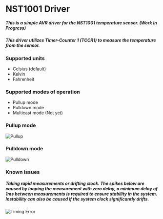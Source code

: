 # NST1001 Driver

##### This is a simple AVR driver for the NST1001 temperature sensor. (Work In Progress)

##### This driver utilizes Timer-Counter 1 (TCCR1) to measure the temperature from the sensor.

### Supported units

- Celsius (default)
- Kelvin
- Fahrenheit 

### Supported modes of operation

- Pullup mode
- Pulldown mode
- Multicast mode (Not yet)

### Pullup mode

![Pullup](https://i.imgur.com/5tKvrPX.png)

### Pulldown mode

![Pulldown](https://i.imgur.com/vMNZmDU.png)

### Known issues

##### Taking rapid measurements or drifting clock. The spikes below are caused by looping the measurement with zero delay, a minimum delay of 1ms between measurements is required to ensure stability in the system. Instability can also be caused if the system clock significantly drifts.

![Timing Error](https://i.imgur.com/08EtMkI.png)